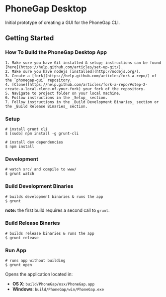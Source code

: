 # PhoneGap Desktop

Initial prototype of creating a GUI for the PhoneGap CLI.

## Getting Started

### How To Build the PhoneGap Desktop App

    1. Make sure you have Git installed & setup; instructions can be found [here](https://help.github.com/articles/set-up-git/).
    2. Make sure you have nodejs [installed](http://nodejs.org/).
    3. Create a [fork](https://help.github.com/articles/fork-a-repo/) of the `phonegap-gui` repository.
    4. [Clone](https://help.github.com/articles/fork-a-repo/#step-2-create-a-local-clone-of-your-fork) your fork of the repository.
    5. Navigate to project folder on your local machine.
    6. Follow instructions in the _Setup_ section.
    7. Follow instructions in the _Build Development Binaries_ section or the _Build Release Binaries_ section.

### Setup

    # install grunt cli
    $ [sudo] npm install -g grunt-cli

    # install dev dependencies
    $ npm install

### Development

    # watch src/ and compile to www/
    $ grunt watch

### Build Development Binaries

    # builds development binaries & runs the app
    $ grunt

__note:__ the first build requires a second call to `grunt`.

### Build Release Binaries

    # builds release binaries & runs the app
    $ grunt release

### Run App

    # runs app without building
    $ grunt open

Opens the application located in:

  - __OS X__: `build/PhoneGap/osx/PhoneGap.app`
  - __Windows__: `build/PhoneGap/win/PhoneGap.exe`
